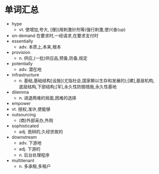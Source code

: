 # 单词汇总

- hype
  - vt. 使增加,夸大, \[俚](用刺激针剂等)强行刺激,使兴奋(up)
- on-demand 在要求时,一经请求,在要求支付时
- essentially
  - adv. 本质上,本来,根本
- provision
  - n. 供应,(一批)供应品,预备,防备,规定
- potentially
  - adv. 潜在地
- infrastructure
  - n. 基础,基础结构\[设施](尤指社会,国家赖以生存和发展的);\[建],基层机构,底层结构,下部结构;\[军],永久性防御措施,永久性基地
- dilemma
  - n. 进退两难的局面,困难的选择
-  empower
  - vt. 授权,准许,使能够
- outsourcing
  - (商)外部采办,外购
- sophisticated
  - adj. 诡辩的,久经世故的
- downstream
  - adv. 下游地
  - adj. 下游的
  - n. 后台处理程序
- multitenant
  - n. 多承租,多租户
